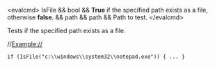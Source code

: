 \<evalcmd\> IsFile && bool && **True** if the specified path exists as a file, otherwise **false**. && path && path && Path to test. \</evalcmd\>

Tests if the specified path exists as a file.

//<Example://>

    if (IsFile("c:\\windows\\system32\\notepad.exe")) { ... }
